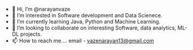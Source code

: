 - 👋 Hi, I’m @narayanvaze
- 👀 I’m interested in Software development and Data Scienece.
- 🌱 I’m currently learning Java, Python and Machine Learning.
- 💞️ I’m looking to collaborate on interesting Software, data analytics, ML-DL projects.
- 📫 How to reach me.... email - vazenarayan13@gmail.com

<!---
narayanvaze/narayanvaze is a ✨ special ✨ repository because its `README.md` (this file) appears on your GitHub profile.
You can click the Preview link to take a look at your changes.
--->
